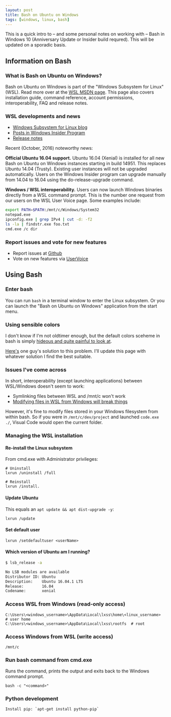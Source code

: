 ```yaml
---
layout: post
title: Bash on Ubuntu on Windows
tags: [windows, linux, bash]
---
```


This is a quick intro to – and some personal notes on working with – Bash in Windows 10 (Anniversary Update or Insider build requred). This will be updated on a sporadic basis.

<!--more-->


## Information on Bash

### What is Bash on Ubuntu on Windows?

Bash on Ubuntu on Windows is part of the "Windows Subsystem for Linux" (WSL). Read more over at the [WSL MSDN page](https://msdn.microsoft.com/en-us/commandline/wsl/about). This page also covers installation guide, command reference, account permissions, interoperability, FAQ and release notes.


### WSL developments and news

- [Windows Subsystem for Linux blog](https://blogs.msdn.microsoft.com/wsl/)
- [Posts in Windows Insider Program](https://blogs.windows.com/blog/tag/windows-insider-program/)
- [Release notes](https://msdn.microsoft.com/en-us/commandline/wsl/release_notes)

Recent (October, 2016) noteworthy news:

**Official Ubuntu 16.04 support.** Ubuntu 16.04 (Xenial) is installed for all new Bash on Ubuntu on Windows instances starting in build 14951.  This replaces Ubuntu 14.04 (Trusty).  Existing user instances will not be upgraded automatically.  Users on the Windows Insider program can upgrade manually from 14.04 to 16.04 using the do-release-upgrade command.

**Windows / WSL interoperability.** Users can now launch Windows binaries directly from a WSL command prompt.  This is the number one request from our users on the WSL User Voice page.  Some examples include:

```bash
export PATH=$PATH:/mnt/c/Windows/System32
notepad.exe
ipconfig.exe | grep IPv4 | cut -d: -f2
ls -la | findstr.exe foo.txt
cmd.exe /c dir
```

### Report issues and vote for new features

- Report issues at [Github](https://github.com/Microsoft/BashOnWindows)
- Vote on new features via  [UserVoice](https://wpdev.uservoice.com/forums/266908-command-prompt-console-bash-on-ubuntu-on-windo/category/161892-bash)


## Using Bash

### Enter bash

You can run `bash` in a terminal window to enter the Linux subsystem. Or you can launch the "Bash on Ubuntu on Windows" application from the start menu.

### Using sensible colors

I don't know if I'm not oldtimer enough, but the default colors sceheme in bash is simply [hideous and quite painful to look at](https://github.com/Microsoft/vscode/issues/7556).

[Here's](https://medium.com/@iraklis/fixing-dark-blue-colors-on-windows-10-ubuntu-bash-c6b009f8b97c#.sjuyltkek) one guy's solution to this problem. I'll update this page with whatever solution I find the best suitable.


### Issues I've come across

In short, interoperability (except launching applications) between WSL/Windows doesn't seem to work:

- Symlinking files between WSL and /mnt/c won't work
- [Modifying files in WSL from Windows will break things](https://blogs.msdn.microsoft.com/commandline/2016/11/17/do-not-change-linux-files-using-windows-apps-and-tools/)

However, it's fine to modify files stored in your Windows filesystem from within bash. So if you were in `/mnt/c/dev/project` and launched `code.exe ./`, Visual Code would open the current folder.


### Managing the WSL installation


#### Re-install the Linux subsystem

From cmd.exe with Administrator privileges:

    # Uninstall
    lxrun /uninstall /full

    # Reinstall
    lxrun /install.


#### Update Ubuntu

This equals an `apt update && apt dist-upgrade -y`:

    lxrun /update


#### Set default user

    lxrun /setdefaultuser <userName>


#### Which version of Ubuntu am I running?

```bash
$ lsb_release -a

No LSB modules are available
Distributor ID: Ubuntu
Description:    Ubuntu 16.04.1 LTS
Release:        16.04
Codename:       xenial
```

### Access WSL from Windows (read-only access)

    C:\Users\<windows_username>\AppData\Local\lxss\home\<linux_username>  # user home
    C:\Users\<windows_username>\AppData\Local\lxss\rootfs  # root

### Access Windows from WSL (write access)

    /mnt/c


### Run bash command from cmd.exe

Runs the command, prints the output and exits back to the Windows command prompt.

    bash -c "<command>"


### Python development

    Install pip: `apt-get install python-pip`
